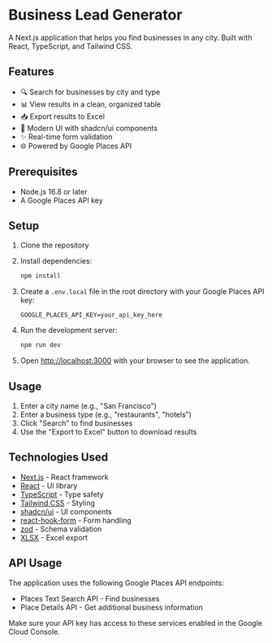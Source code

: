 # Business Lead Generator

A Next.js application that helps you find businesses in any city. Built with React, TypeScript, and Tailwind CSS.

## Features

- 🔍 Search for businesses by city and type
- 📊 View results in a clean, organized table
- 📥 Export results to Excel
- 🎨 Modern UI with shadcn/ui components
- ✨ Real-time form validation
- 🌐 Powered by Google Places API

## Prerequisites

- Node.js 16.8 or later
- A Google Places API key

## Setup

1. Clone the repository
2. Install dependencies:
   ```bash
   npm install
   ```

3. Create a `.env.local` file in the root directory with your Google Places API key:
   ```
   GOOGLE_PLACES_API_KEY=your_api_key_here
   ```

4. Run the development server:
   ```bash
   npm run dev
   ```

5. Open [http://localhost:3000](http://localhost:3000) with your browser to see the application.

## Usage

1. Enter a city name (e.g., "San Francisco")
2. Enter a business type (e.g., "restaurants", "hotels")
3. Click "Search" to find businesses
4. Use the "Export to Excel" button to download results

## Technologies Used

- [Next.js](https://nextjs.org/) - React framework
- [React](https://reactjs.org/) - UI library
- [TypeScript](https://www.typescriptlang.org/) - Type safety
- [Tailwind CSS](https://tailwindcss.com/) - Styling
- [shadcn/ui](https://ui.shadcn.com/) - UI components
- [react-hook-form](https://react-hook-form.com/) - Form handling
- [zod](https://zod.dev/) - Schema validation
- [XLSX](https://www.npmjs.com/package/xlsx) - Excel export

## API Usage

The application uses the following Google Places API endpoints:
- Places Text Search API - Find businesses
- Place Details API - Get additional business information

Make sure your API key has access to these services enabled in the Google Cloud Console.
